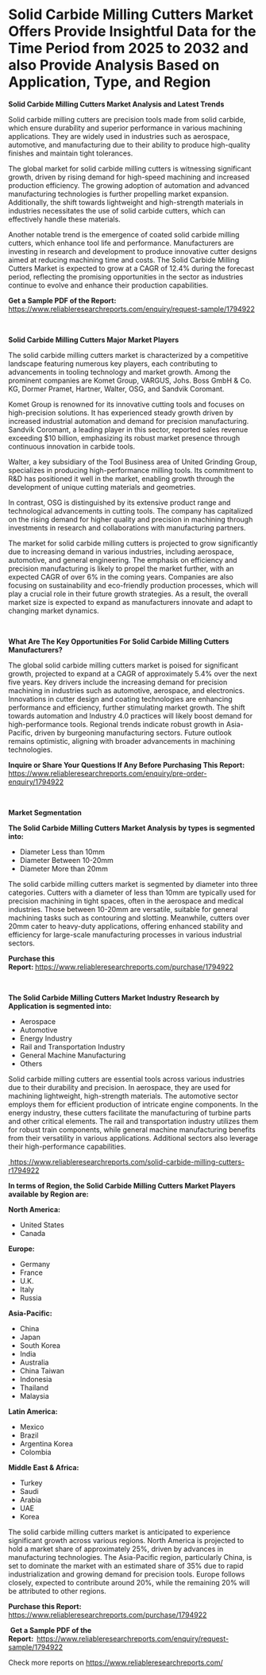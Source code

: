 <p><h1>Solid Carbide Milling Cutters Market Offers Provide Insightful Data for the Time Period from 2025 to 2032 and also Provide Analysis Based on Application, Type, and Region</h1></p><p><strong>Solid Carbide Milling Cutters Market Analysis and Latest Trends</strong></p>
<p><p>Solid carbide milling cutters are precision tools made from solid carbide, which ensure durability and superior performance in various machining applications. They are widely used in industries such as aerospace, automotive, and manufacturing due to their ability to produce high-quality finishes and maintain tight tolerances. </p><p>The global market for solid carbide milling cutters is witnessing significant growth, driven by rising demand for high-speed machining and increased production efficiency. The growing adoption of automation and advanced manufacturing technologies is further propelling market expansion. Additionally, the shift towards lightweight and high-strength materials in industries necessitates the use of solid carbide cutters, which can effectively handle these materials.</p><p>Another notable trend is the emergence of coated solid carbide milling cutters, which enhance tool life and performance. Manufacturers are investing in research and development to produce innovative cutter designs aimed at reducing machining time and costs. The Solid Carbide Milling Cutters Market is expected to grow at a CAGR of 12.4% during the forecast period, reflecting the promising opportunities in the sector as industries continue to evolve and enhance their production capabilities.</p></p>
<p><strong>Get a Sample PDF of the Report:&nbsp;</strong> <a href="https://www.reliableresearchreports.com/enquiry/request-sample/1794922?utm_campaign=1558&utm_medium=2&utm_source=Github&utm_content=ia&utm_term=10042025&utm_id=solid-carbide-milling-cutters">https://www.reliableresearchreports.com/enquiry/request-sample/1794922</a></p>
<p>&nbsp;</p>
<p><strong>Solid Carbide Milling Cutters Major Market Players</strong></p>
<p><p>The solid carbide milling cutters market is characterized by a competitive landscape featuring numerous key players, each contributing to advancements in tooling technology and market growth. Among the prominent companies are Komet Group, VARGUS, Johs. Boss GmbH & Co. KG, Dormer Pramet, Hartner, Walter, OSG, and Sandvik Coromant.</p><p>Komet Group is renowned for its innovative cutting tools and focuses on high-precision solutions. It has experienced steady growth driven by increased industrial automation and demand for precision manufacturing. Sandvik Coromant, a leading player in this sector, reported sales revenue exceeding $10 billion, emphasizing its robust market presence through continuous innovation in carbide tools.</p><p>Walter, a key subsidiary of the Tool Business area of United Grinding Group, specializes in producing high-performance milling tools. Its commitment to R&D has positioned it well in the market, enabling growth through the development of unique cutting materials and geometries.</p><p>In contrast, OSG is distinguished by its extensive product range and technological advancements in cutting tools. The company has capitalized on the rising demand for higher quality and precision in machining through investments in research and collaborations with manufacturing partners.</p><p>The market for solid carbide milling cutters is projected to grow significantly due to increasing demand in various industries, including aerospace, automotive, and general engineering. The emphasis on efficiency and precision manufacturing is likely to propel the market further, with an expected CAGR of over 6% in the coming years. Companies are also focusing on sustainability and eco-friendly production processes, which will play a crucial role in their future growth strategies. As a result, the overall market size is expected to expand as manufacturers innovate and adapt to changing market dynamics.</p></p>
<p>&nbsp;</p>
<p><strong>What Are The Key Opportunities For Solid Carbide Milling Cutters Manufacturers?</strong></p>
<p><p>The global solid carbide milling cutters market is poised for significant growth, projected to expand at a CAGR of approximately 5.4% over the next five years. Key drivers include the increasing demand for precision machining in industries such as automotive, aerospace, and electronics. Innovations in cutter design and coating technologies are enhancing performance and efficiency, further stimulating market growth. The shift towards automation and Industry 4.0 practices will likely boost demand for high-performance tools. Regional trends indicate robust growth in Asia-Pacific, driven by burgeoning manufacturing sectors. Future outlook remains optimistic, aligning with broader advancements in machining technologies.</p></p>
<p><strong>Inquire or Share Your Questions If Any Before Purchasing This Report:</strong> <a href="https://www.reliableresearchreports.com/enquiry/pre-order-enquiry/1794922?utm_campaign=1558&utm_medium=2&utm_source=Github&utm_content=ia&utm_term=10042025&utm_id=solid-carbide-milling-cutters">https://www.reliableresearchreports.com/enquiry/pre-order-enquiry/1794922</a></p>
<p>&nbsp;</p>
<p><strong>Market Segmentation</strong></p>
<p><strong>The Solid Carbide Milling Cutters Market Analysis by types is segmented into:</strong></p>
<p><ul><li>Diameter Less than 10mm</li><li>Diameter Between 10-20mm</li><li>Diameter More than 20mm</li></ul></p>
<p><p>The solid carbide milling cutters market is segmented by diameter into three categories. Cutters with a diameter of less than 10mm are typically used for precision machining in tight spaces, often in the aerospace and medical industries. Those between 10-20mm are versatile, suitable for general machining tasks such as contouring and slotting. Meanwhile, cutters over 20mm cater to heavy-duty applications, offering enhanced stability and efficiency for large-scale manufacturing processes in various industrial sectors.</p></p>
<p><strong>Purchase this Report:&nbsp;</strong><a href="https://www.reliableresearchreports.com/purchase/1794922?utm_campaign=1558&utm_medium=2&utm_source=Github&utm_content=ia&utm_term=10042025&utm_id=solid-carbide-milling-cutters">https://www.reliableresearchreports.com/purchase/1794922</a></p>
<p>&nbsp;</p>
<p><strong>The Solid Carbide Milling Cutters Market Industry Research by Application is segmented into:</strong></p>
<p><ul><li>Aerospace</li><li>Automotive</li><li>Energy Industry</li><li>Rail and Transportation Industry</li><li>General Machine Manufacturing</li><li>Others</li></ul></p>
<p><p>Solid carbide milling cutters are essential tools across various industries due to their durability and precision. In aerospace, they are used for machining lightweight, high-strength materials. The automotive sector employs them for efficient production of intricate engine components. In the energy industry, these cutters facilitate the manufacturing of turbine parts and other critical elements. The rail and transportation industry utilizes them for robust train components, while general machine manufacturing benefits from their versatility in various applications. Additional sectors also leverage their high-performance capabilities.</p></p>
<p><a href="https://www.reliableresearchreports.com/solid-carbide-milling-cutters-r1794922?utm_campaign=1558&utm_medium=2&utm_source=Github&utm_content=ia&utm_term=10042025&utm_id=solid-carbide-milling-cutters">&nbsp;https://www.reliableresearchreports.com/solid-carbide-milling-cutters-r1794922</a></p>
<p><strong>In terms of Region, the Solid Carbide Milling Cutters Market Players available by Region are:</strong></p>
<p>
    <p> <strong> North America: </strong>
        <ul>
            <li>United States</li>
            <li>Canada</li>
        </ul>
        </p> 
    <p> <strong> Europe: </strong>
        <ul>
            <li>Germany</li>
            <li>France</li>
            <li>U.K.</li>
            <li>Italy</li>
            <li>Russia</li>
        </ul>
        </p> 
    <p> <strong> Asia-Pacific: </strong>
        <ul>
            <li>China</li>
            <li>Japan</li>
            <li>South Korea</li>
            <li>India</li>
            <li>Australia</li>
            <li>China Taiwan</li>
            <li>Indonesia</li>
            <li>Thailand</li>
            <li>Malaysia</li>
        </ul>
        </p> 
    <p> <strong> Latin America: </strong>
        <ul>
            <li>Mexico</li>
            <li>Brazil</li>
            <li>Argentina Korea</li>
            <li>Colombia</li>
        </ul>
        </p> 
    <p> <strong> Middle East & Africa: </strong>
        <ul>
            <li>Turkey</li>
            <li>Saudi</li>
            <li>Arabia</li>
            <li>UAE</li>
            <li>Korea</li>
        </ul>
    </p>
    </p>
<p><p>The solid carbide milling cutters market is anticipated to experience significant growth across various regions. North America is projected to hold a market share of approximately 25%, driven by advances in manufacturing technologies. The Asia-Pacific region, particularly China, is set to dominate the market with an estimated share of 35% due to rapid industrialization and growing demand for precision tools. Europe follows closely, expected to contribute around 20%, while the remaining 20% will be attributed to other regions.</p></p>
<p><strong>Purchase this Report: </strong><a href="https://www.reliableresearchreports.com/purchase/1794922?utm_campaign=1558&utm_medium=2&utm_source=Github&utm_content=ia&utm_term=10042025&utm_id=solid-carbide-milling-cutters">https://www.reliableresearchreports.com/purchase/1794922</a></p>
<p>&nbsp;<strong>Get a Sample PDF of the Report:&nbsp;&nbsp;</strong><a href="https://www.reliableresearchreports.com/enquiry/request-sample/1794922?utm_campaign=1558&utm_medium=2&utm_source=Github&utm_content=ia&utm_term=10042025&utm_id=solid-carbide-milling-cutters">https://www.reliableresearchreports.com/enquiry/request-sample/1794922</a></p>
<p><strong></strong></p>
<p>Check more reports on <a href="https://www.reliableresearchreports.com/?utm_campaign=1558&utm_medium=2&utm_source=Github&utm_content=ia&utm_term=10042025&utm_id=solid-carbide-milling-cutters">https://www.reliableresearchreports.com/</a></p>